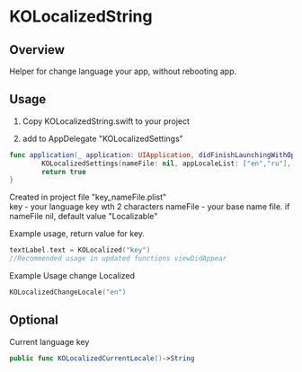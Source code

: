 # KOLocalizedString
## Overview
Helper for change language your app, without rebooting  app.

## Usage

1. Copy KOLocalizedString.swift to your project

2. add to AppDelegate "KOLocalizedSettings"  
```swift
func application(_ application: UIApplication, didFinishLaunchingWithOptions launchOptions: [UIApplicationLaunchOptionsKey: Any]?) -> Bool {
        KOLocalizedSettings(nameFile: nil, appLocaleList: ["en","ru"], defaultLocale: "en", localeDevice: false)
        return true
}
```
Created in project file "key_nameFile.plist"  
   key - your language key wth 2 characters
   nameFile - your base name file. if nameFile nil, default value "Localizable"

Example usage, return value for key. 
```swift
textLabel.text = KOLocalized("key")
//Recommended usage in updated functions viewDidAppear
```
Example Usage change Localized
```swift
KOLocalizedChangeLocale("en")
```
## Optional

Current language key
```swift
public func KOLocalizedCurrentLocale()->String
```
